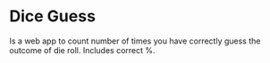 # Dice Guess
Is a web app to count number of times you have correctly guess the outcome of die roll. Includes correct %.
